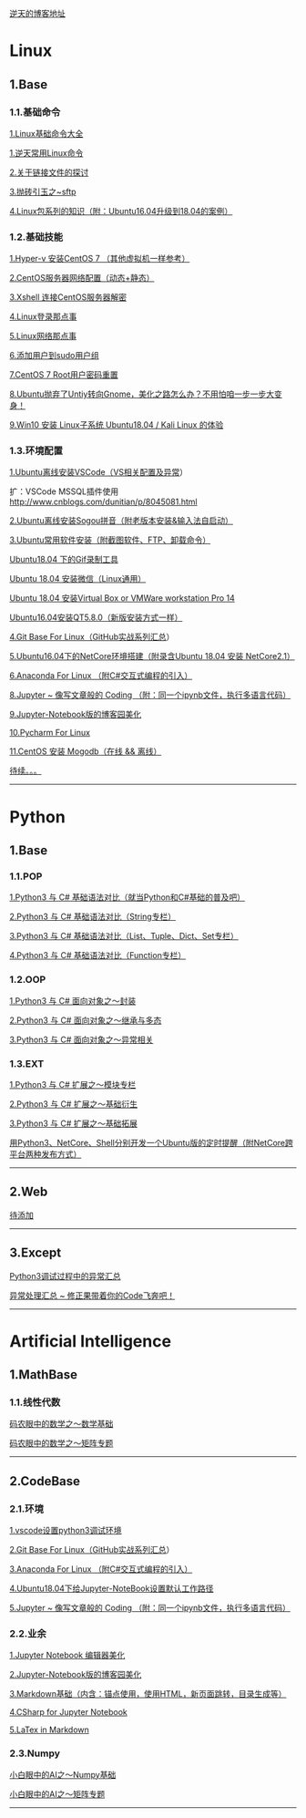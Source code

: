 <div class="table-responsive">
    <p><a href="https://www.cnblogs.com/dotnetcrazy">逆天的博客地址</a></p>
    <div><!-- Linux -->
        <h1>Linux</h1>
        <!-- Base -->
        <h2>1.Base</h2>
        <h3>1.1.基础命令</h3>
        <p><a href="./linux/base.html" target="_blank">1.Linux基础命令大全</a></p>
        <p><a href="./linux/index.html" target="_blank">1.逆天常用Linux命令</a></p>
        <p><a href="http://www.cnblogs.com/dunitian/p/8046389.html" target="_blank">2.关于链接文件的探讨</a></p>
        <p><a href="http://www.cnblogs.com/dunitian/p/8047726.html" target="_blank">3.抛砖引玉之~sftp</a></p>
        <p><a href="https://www.cnblogs.com/dunitian/p/9095641.html" target="_blank">4.Linux包系列的知识（附：Ubuntu16.04升级到18.04的案例） </a></p>
        <h3>1.2.基础技能</h3>
        <p><a href="http://www.cnblogs.com/dunitian/p/4976077.html" target="_blank">1.Hyper-v 安装CentOS 7 （其他虚拟机一样参考）</a></p>
        <p><a href="http://www.cnblogs.com/dunitian/p/4975830.html" target="_blank">2.CentOS服务器网络配置（动态+静态）</a></p>
        <p><a href="http://www.cnblogs.com/dunitian/p/4976146.html" target="_blank">3.Xshell 连接CentOS服务器解密</a></p>
        <p><a href="http://www.cnblogs.com/dunitian/p/6658273.html" target="_blank">4.Linux登录那点事</a></p>
        <p><a href="http://www.cnblogs.com/dunitian/p/6658578.html" target="_blank">5.Linux网络那点事</a></p>
        <p><a href="http://www.cnblogs.com/dunitian/p/6667683.html" target="_blank">6.添加用户到sudo用户组</a></p>
        <p><a href="http://www.cnblogs.com/dunitian/p/6658782.html" target="_blank">7.CentOS 7 Root用户密码重置</a></p>
        <p><a href="http://www.cnblogs.com/dunitian/p/6681832.html" target="_blank">8.Ubuntu抛弃了Untiy转向Gnome，美化之路怎么办？不用怕咱一步一步大变身！</a></p>
        <p><a href="https://www.cnblogs.com/dunitian/p/9159897.html" target="_blank">9.Win10 安装 Linux子系统 Ubuntu18.04 / Kali Linux 的体验</a></p>
        <h3>1.3.环境配置</h3>
        <p><a href="http://www.cnblogs.com/dunitian/p/6661644.html" target="_blank">1.Ubuntu离线安装VSCode（<a href="http://www.cnblogs.com/dunitian/p/4522988.html#vscode" target="_blank">VS相关配置及异常</a>）</a></p>
        <p>扩：VSCode MSSQL插件使用<a href="http://www.cnblogs.com/dunitian/p/8045081.html" target="_blank">http://www.cnblogs.com/dunitian/p/8045081.html</a></p>
        <p><a href="http://www.cnblogs.com/dunitian/p/6662374.html" target="_blank">2.Ubuntu离线安装Sogou拼音（附老版本安装&输入法自启动）</a></p>
        <p><a href="http://www.cnblogs.com/dunitian/p/6670560.html" target="_blank">3.Ubuntu常用软件安装（附截图软件、FTP、卸载命令）</a></p>
        <p><a href="http://www.cnblogs.com/dotnetcrazy/p/9336775.html" target="_blank">Ubuntu18.04 下的Gif录制工具</a></p>
        <p><a href="https://www.cnblogs.com/dunitian/p/9124806.html" target="_blank">Ubuntu 18.04 安装微信（Linux通用）</a></p>
        <p><a href="https://www.cnblogs.com/dunitian/p/9125432.html" target="_blank">Ubuntu 18.04 安装Virtual Box or VMWare workstation Pro 14</a></p>
        <p><a href="https://www.cnblogs.com/dotnetcrazy/p/6725945.html" target="_blank">Ubuntu16.04安装QT5.8.0（新版安装方式一样）</a></p>
        <p><a href="https://www.cnblogs.com/dotnetcrazy/p/9162115.html" target="_blank">4.Git Base For Linux（<a href="http://www.cnblogs.com/dunitian/p/5038719.html" target="_blank">GitHub实战系列汇总</a>）</a></p>
        <p><a href="http://www.cnblogs.com/dunitian/p/6745562.html" target="_blank">5.Ubuntu16.04下的NetCore环境搭建（附录含Ubuntu 18.04 安装 NetCore2.1）</a></p>
        <p><a href="https://www.cnblogs.com/dotnetcrazy/p/9158715.html" target="_blank">6.Anaconda For Linux （附C#交互式编程的引入）</a></p>
        <p><a href="https://www.cnblogs.com/dotnetcrazy/p/9198629.html" target="_blank">8.Jupyter ~ 像写文章般的 Coding （附：同一个ipynb文件，执行多语言代码）</a></p>
        <p><a href="https://www.cnblogs.com/dotnetcrazy/p/9201976.html" target="_blank">9.Jupyter-Notebook版的博客园美化</a></p>
        <p><a href="https://www.cnblogs.com/dotnetcrazy/p/9329483.html" target="_blank">10.Pycharm For Linux</a></p>
        <p><a href="http://www.cnblogs.com/dunitian/p/6274444.html" target="_blank">11.CentOS 安装 Mogodb（在线 && 离线）</a></p>
        <p><a href="#" target="_blank">待续。。。</a></p>
        <hr/>
    </div><!-- Linux -->
    <div><!-- Python -->
        <h1>Python</h1>
        <!-- Base -->
        <h2>1.Base</h2>
        <h3>1.1.POP</h3>
        <p><a href="./python/base/pop/1.base.html" target="_blank">1.Python3 与 C# 基础语法对比（就当Python和C#基础的普及吧）</a></p>
        <p><a href="./python/base/pop/2.str.html" target="_blank">2.Python3 与 C# 基础语法对比（String专栏）</a></p>
        <p><a href="./python/base/pop/3.list_tuple_dict_set.html" target="_blank">3.Python3 与 C# 基础语法对比（List、Tuple、Dict、Set专栏）</a></p>
        <p><a href="./python/base/pop/4.func.html" target="_blank">4.Python3 与 C# 基础语法对比（Function专栏）</a></p>
        <h3>1.2.OOP</h3>
        <p><a href="./python/base/oop/1.封装.html" target="_blank">1.Python3 与 C# 面向对象之～封装</a></p>
        <p><a href="./python/base/oop/2.继承与多态.html" target="_blank">2.Python3 与 C# 面向对象之～继承与多态</a></p>
        <p><a href="./python/base/oop/3.异常相关.html" target="_blank">3.Python3 与 C# 面向对象之～异常相关</a></p>
        <h3>1.3.EXT</h3>
        <p><a href="./python/base/module/模块专题.html" target="_blank">1.Python3 与 C# 扩展之～模块专栏</a></p>
        <p><a href="./python/base/ext/基础衍生.html" target="_blank">2.Python3 与 C# 扩展之～基础衍生</a></p>
        <p><a href="./python/base/ext/基础拓展.html" target="_blank">3.Python3 与 C# 扩展之～基础拓展</a></p>
        <p><a href="https://www.cnblogs.com/dotnetcrazy/p/9111200.html" target="_blank">用Python3、NetCore、Shell分别开发一个Ubuntu版的定时提醒（附NetCore跨平台两种发布方式）</a></p>
        <hr />
        <!-- Web -->
        <h2>2.Web</h2>
        <p><a href="https://www.cnblogs.com/dotnetcrazy" target="_blank">待添加</a></p>
        <hr />
        <!-- Except -->
        <h2>3.Except</h2>
        <p><a href="https://www.cnblogs.com/dotnetcrazy/p/9192089.html" target="_blank">Python3调试过程中的异常汇总</a></p>
        <p><a href="https://www.cnblogs.com/dunitian/p/4599258.html" target="_blank">异常处理汇总 ~ 修正果带着你的Code飞奔吧！</a></p>
        <hr/>
    </div><!-- Python -->
    <div><!-- AI -->
        <h1>Artificial Intelligence</h1>
        <!-- MathBase -->
        <h2>1.MathBase</h2>
        <h3>1.1.线性代数</h3>
        <p><a href="./python/ai/math/数学基础.html" target="_blank">码农眼中的数学之～数学基础</a></p>
        <p><a href="./python/ai/math/矩阵专栏.html" target="_blank">码农眼中的数学之～矩阵专题</a></p>
        <hr/>
        <!-- CodeBase -->
        <h2>2.CodeBase</h2>
        <h3>2.1.环境</h3>
        <p><a href="https://www.cnblogs.com/dotnetcrazy/p/9095793.html" target="_blank">1.vscode设置python3调试环境</a></p>
        <p><a href="https://www.cnblogs.com/dotnetcrazy/p/9162115.html" target="_blank">2.Git Base For Linux（<a href="http://www.cnblogs.com/dunitian/p/5038719.html" target="_blank">GitHub实战系列汇总</a>）</a></p>
        <p><a href="https://www.cnblogs.com/dotnetcrazy/p/9158715.html" target="_blank">3.Anaconda For Linux （附C#交互式编程的引入）</a></p>
        <p><a href="https://www.cnblogs.com/dotnetcrazy/p/9261524.html" target="_blank">4.Ubuntu18.04下给Jupyter-NoteBook设置默认工作路径</a></p>
        <p><a href="https://www.cnblogs.com/dotnetcrazy/p/9198629.html" target="_blank">5.Jupyter ~ 像写文章般的 Coding （附：同一个ipynb文件，执行多语言代码）</a></p>
        <h3>2.2.业余</h3>
        <p><a href="./python/ai/numpy/base.html" target="_blank">1.Jupyter Notebook 编辑器美化</a></p>
        <p><a href="https://www.cnblogs.com/dotnetcrazy/p/9201976.html" target="_blank">2.Jupyter-Notebook版的博客园美化</a></p>
        <p><a href="https://www.cnblogs.com/dotnetcrazy/p/9180295.html" target="_blank">3.Markdown基础（内含：锚点使用，使用HTML，新页面跳转，目录生成等）</a></p>
        <p><a href="https://www.cnblogs.com/dotnetcrazy/p/9198129.html" target="_blank">4.CSharp for Jupyter Notebook</a></p>
        <p><a href="./python/ai/math/LaTex in Markdown.html" target="_blank">5.LaTex in Markdown</a></p>
        <h3>2.3.Numpy</h3>
        <p><a href="./python/ai/numpy" target="_blank">小白眼中的AI之～Numpy基础</a></p>
        <p><a href="./python/ai/math/矩阵专栏.html" target="_blank">小白眼中的AI之～矩阵专题</a></p>
        <hr/>
    </div><!-- AI -->
</div>